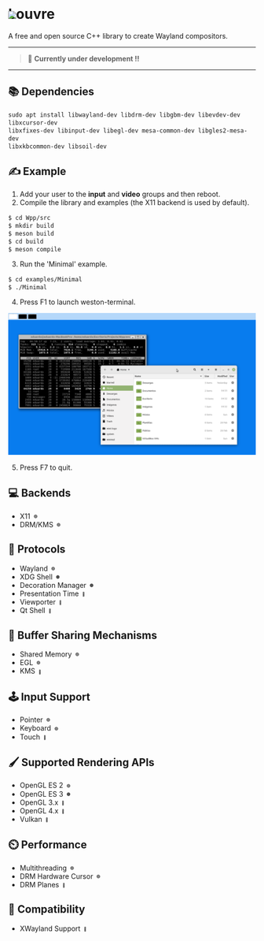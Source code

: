 
<img style="position:relative;margin:0;padding:0;top:30px" src="https://i.imgur.com/cCT9KwN.png" width="112"/>
<h1 style="margin-top:0;padding-top:0">Louvre</h1>

A free and open source C++ library to create Wayland compositors.

<hr>

> 🔨 **Currently under development !!**

<hr>

## 📚 Dependencies
```
sudo apt install libwayland-dev libdrm-dev libgbm-dev libevdev-dev libxcursor-dev 
libxfixes-dev libinput-dev libegl-dev mesa-common-dev libgles2-mesa-dev 
libxkbcommon-dev libsoil-dev
```

## ✍️ Example

1. Add your user to the **input** and **video** groups and then reboot.
2. Compile the library and examples (the X11 backend is used by default).

```
$ cd Wpp/src
$ mkdir build
$ meson build
$ cd build
$ meson compile
```
3. Run the 'Minimal' example.
```
$ cd examples/Minimal
$ ./Minimal
```
4. Press F1 to launch weston-terminal.

![Example](screenshots/Screenshot-01.png)

5. Press F7 to quit.

## 💻 Backends

* X11 <span style="padding-left:3px;font-size:8px;vertical-align:middle">🟢</span>
* DRM/KMS <span style="padding-left:3px;font-size:8px;vertical-align:middle">🟢</span>

## 🧩 Protocols

* Wayland <span style="padding-left:3px;font-size:8px;vertical-align:middle">🟢</span>
* XDG Shell <span style="padding-left:3px;font-size:8px;vertical-align:middle">🟠</span>
* Decoration Manager <span style="padding-left:3px;font-size:8px;vertical-align:middle">🟠</span>
* Presentation Time <span style="padding-left:3px;font-size:8px;vertical-align:middle">
🔴</span>
* Viewporter <span style="padding-left:3px;font-size:8px;vertical-align:middle">
🔴</span>
* Qt Shell <span style="padding-left:3px;font-size:8px;vertical-align:middle">
🔴</span>

## 💬 Buffer Sharing Mechanisms
* Shared Memory <span style="padding-left:3px;font-size:8px;vertical-align:middle">🟢</span>
* EGL <span style="padding-left:3px;font-size:8px;vertical-align:middle">🟢</span>
* KMS <span style="padding-left:3px;font-size:8px;vertical-align:middle">
🔴</span>

## 🕹️ Input Support
* Pointer <span style="padding-left:3px;font-size:8px;vertical-align:middle">🟢</span>
* Keyboard <span style="padding-left:3px;font-size:8px;vertical-align:middle">🟢</span>
* Touch <span style="padding-left:3px;font-size:8px;vertical-align:middle">
🔴</span>

## 🖌️ Supported Rendering APIs
* OpenGL ES 2 <span style="padding-left:3px;font-size:8px;vertical-align:middle">🟢</span>
* OpenGL ES 3 <span style="padding-left:3px;font-size:8px;vertical-align:middle">
🟠</span>
* OpenGL 3.x <span style="padding-left:3px;font-size:8px;vertical-align:middle">
🔴</span>
* OpenGL 4.x <span style="padding-left:3px;font-size:8px;vertical-align:middle">
🔴</span>
* Vulkan <span style="padding-left:3px;font-size:8px;vertical-align:middle">
🔴</span>

## ⏲️ Performance
* Multithreading <span style="padding-left:3px;font-size:8px;vertical-align:middle">🟢</span>
* DRM Hardware Cursor <span style="padding-left:3px;font-size:8px;vertical-align:middle">🟢</span>
* DRM Planes <span style="padding-left:3px;font-size:8px;vertical-align:middle">
🔴</span>


## 👴 Compatibility
* XWayland Support <span style="padding-left:3px;font-size:8px;vertical-align:middle">
🔴</span>


